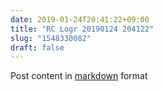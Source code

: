 ```yaml
---
date: 2019-01-24T20:41:22+09:00
title: "RC Logr 20190124 204122"
slug: "1548330082"
draft: false
---
```


Post content in [markdown](https://rick.cogley.info) format

